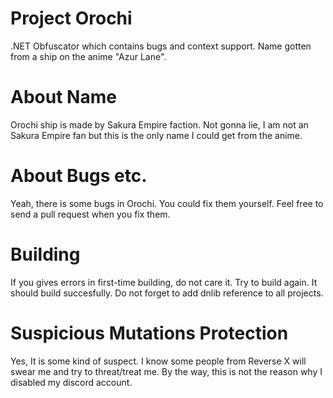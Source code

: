 # Project Orochi
.NET Obfuscator which contains bugs and context support. Name gotten from a ship on the anime "Azur Lane".

# About Name
Orochi ship is made by Sakura Empire faction. Not gonna lie, I am not an Sakura Empire fan but this is the only name I could get from the anime.

# About Bugs etc.
Yeah, there is some bugs in Orochi. You could fix them yourself. Feel free to send a pull request when you fix them.

# Building
If you gives errors in first-time building, do not care it. Try to build again. It should build succesfully. Do not forget to add dnlib reference to all projects.

# Suspicious Mutations Protection
Yes, It is some kind of suspect. I know some people from Reverse X will swear me and try to threat/treat me.
By the way, this is not the reason why I disabled my discord account.
